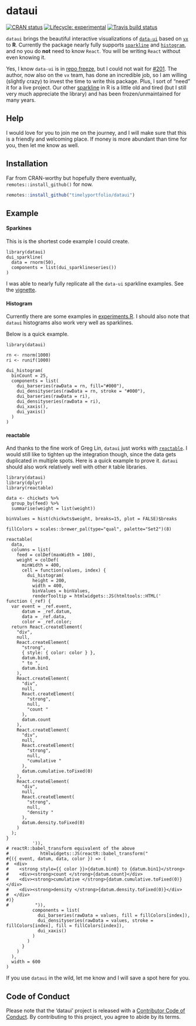 
<!-- README.md is generated from README.Rmd. Please edit that file -->

# dataui

<!-- badges: start -->

[![CRAN
status](https://www.r-pkg.org/badges/version/dataui)](https://CRAN.R-project.org/package=dataui)
[![Lifecycle:
experimental](https://img.shields.io/badge/lifecycle-experimental-orange.svg)](https://www.tidyverse.org/lifecycle/#experimental)
[![Travis build
status](https://travis-ci.org/timelyportfolio/dataui.svg?branch=master)](https://travis-ci.org/timelyportfolio/dataui)
<!-- badges: end -->

`dataui` brings the beautiful interactive visualizations of
[`data-ui`](https://williaster.github.io/data-ui) based on
[`vx`](https://vx-demo.now.sh/) to **R**. Currently the package nearly
fully supports
[`sparkline`](https://williaster.github.io/data-ui/?selectedKind=sparkline&selectedStory=Kitchen%20sink&full=0&addons=0&stories=1&panelRight=0)
and
[`histogram`](https://williaster.github.io/data-ui/?selectedKind=histogram&selectedStory=Playground&full=0&addons=0&stories=1&panelRight=0),
and no you do **not** need to know `React`. You will be writing `React`
without even knowing it.

Yes, I know `data-ui` is in [repo
freeze](https://github.com/williaster/data-ui#repo-freeze-), but I could
not wait for [\#201](https://github.com/williaster/data-ui/issues/201).
The author, now also on the `vx` team, has done an incredible job, so I
am willing (slightly crazy) to invest the time to write this package.
Plus, I sort of “need” it for a live project. Our other
[sparkline](https://omnipotent.net/jquery.sparkline/#s-about) in R is a
little old and tired (but I still very much appreciate the library) and
has been frozen/unmaintained for many years.

## Help

I would love for you to join me on the journey, and I will make sure
that this is a friendly and welcoming place. If money is more abundant
than time for you, then let me know as well.

## Installation

Far from CRAN-worthy but hopefully there eventually,
`remotes::install_github()` for now.

``` r
remotes::install_github("timelyportfolio/dataui")
```

## Example

#### Sparkines

This is is the shortest code example I could create.

    library(dataui)
    dui_sparkline(
      data = rnorm(50),
      components = list(dui_sparklineseries())
    )

I was able to nearly fully replicate all the `data-ui` sparkline
examples. See the
[vignette](https://timelyportfolio.github.io/dataui/articles/dataui_replicate_examples.html).

#### Histogram

Currently there are some examples in
[experiments.R](https://github.com/timelyportfolio/dataui/blob/master/inst/examples/experiments.R).
I should also note that `dataui` histograms also work very well as
sparklines.

Below is a quick example.

    library(dataui)
    
    rn <- rnorm(1000)
    ri <- runif(1000)
    
    dui_histogram(
      binCount = 25,
      components = list(
        dui_barseries(rawData = rn, fill="#000"),
        dui_densityseries(rawData = rn, stroke = "#000"),
        dui_barseries(rawData = ri),
        dui_densityseries(rawData = ri),
        dui_xaxis(),
        dui_yaxis()
      )
    )

#### reactable

And thanks to the fine work of Greg Lin, `dataui` just works with
[`reactable`](https://glin.github.io/reactable/). I would still like to
tighten up the integration though, since the data gets duplicated in
multiple spots. Here is a quick example to prove it. `dataui` should
also work relatively well with other `R` table libraries.

    library(dataui)
    library(dplyr)
    library(reactable)
    
    data <- chickwts %>%
      group_by(feed) %>%
      summarise(weight = list(weight))
    
    binValues = hist(chickwts$weight, breaks=15, plot = FALSE)$breaks
    
    fillColors = scales::brewer_pal(type="qual", palette="Set2")(8)
    
    reactable(
      data,
      columns = list(
        feed = colDef(maxWidth = 100),
        weight = colDef(
          minWidth = 400,
          cell = function(values, index) {
            dui_histogram(
              height = 200,
              width = 400,
              binValues = binValues,
              renderTooltip = htmlwidgets::JS(htmltools::HTML('
    function (_ref) {
      var event = _ref.event,
          datum = _ref.datum,
          data = _ref.data,
          color = _ref.color;
      return React.createElement(
        "div",
        null,
        React.createElement(
          "strong",
          { style: { color: color } },
          datum.bin0,
          " to ",
          datum.bin1
        ),
        React.createElement(
          "div",
          null,
          React.createElement(
            "strong",
            null,
            "count "
          ),
          datum.count
        ),
        React.createElement(
          "div",
          null,
          React.createElement(
            "strong",
            null,
            "cumulative "
          ),
          datum.cumulative.toFixed(0)
        ),
        React.createElement(
          "div",
          null,
          React.createElement(
            "strong",
            null,
            "density "
          ),
          datum.density.toFixed(0)
        )
      );
    }
              ')),
    # reactR::babel_transform equivalent of the above
    #            htmlwidgets::JS(reactR::babel_transform("
    #{({ event, datum, data, color }) => (
    #  <div>
    #    <strong style={{ color }}>{datum.bin0} to {datum.bin1}</strong>
    #    <div><strong>count </strong>{datum.count}</div>
    #    <div><strong>cumulative </strong>{datum.cumulative.toFixed(0)}</div>
    #    <div><strong>density </strong>{datum.density.toFixed(0)}</div>
    #  </div>
    #)}
    #          ")),
              components = list(
                dui_barseries(rawData = values, fill = fillColors[index]),
                dui_densityseries(rawData = values, stroke = fillColors[index], fill = fillColors[index]),
                dui_xaxis()
              )
            )
          }
        )
      ),
      width = 600
    )

If you use `dataui` in the wild, let me know and I will save a spot here
for you.

## Code of Conduct

Please note that the ‘dataui’ project is released with a [Contributor
Code of
Conduct](https://github.com/timelyportfolio/dataui/blob/master/CODE_OF_CONDUCT.md).
By contributing to this project, you agree to abide by its terms.
